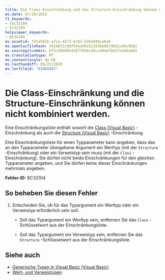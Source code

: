 ```yaml
---
title: Die Class-Einschränkung und die Structure-Einschränkung können nicht kombiniert werden.
ms.date: 07/20/2015
f1_keywords:
- vbc32104
- bc32104
helpviewer_keywords:
- BC32104
ms.assetid: f41a581b-afca-4173-bc82-b35ed49caba0
ms.openlocfilehash: 5418021c9df54ea99252193bb067d651c69c9b82
ms.sourcegitcommit: bf5c5850654187705bc94cc40ebfb62fe346ab02
ms.translationtype: MT
ms.contentlocale: de-DE
ms.lasthandoff: 09/23/2020
ms.locfileid: "91092847"
---
```

# <a name="class-constraint-and-structure-constraint-cannot-be-combined"></a>Die Class-Einschränkung und die Structure-Einschränkung können nicht kombiniert werden.

Eine Einschränkungsliste enthält sowohl die [Class (Visual Basic)](../language-reference/statements/class-statement.md) -Einschränkung als auch die [Structure (Visual Basic)](../language-reference/statements/structure-statement.md) -Einschränkung.  
  
 Eine Einschränkungsliste für einen Typparameter kann angeben, dass das an den Typparameter übergebene Argument ein Werttyp (mit der `Structure` -Einschränkung) oder ein Verweistyp sein muss (mit der `Class` -Einschränkung). Sie dürfen nicht beide Einschränkungen für den gleichen Typparameter angeben, und Sie dürfen keine dieser Einschränkungen mehrmals angeben.  
  
 **Fehler-ID:** BC32104  
  
## <a name="to-correct-this-error"></a>So beheben Sie diesen Fehler  
  
1. Entscheiden Sie, ob für das Typargument ein Werttyp oder ein Verweistyp erforderlich sein soll.  
  
    - Soll das Typargument ein Werttyp sein, entfernen Sie das `Class` -Schlüsselwort aus der Einschränkungsliste.  
  
    - Soll das Typargument ein Verweistyp sein, entfernen Sie das `Structure` -Schlüsselwort aus der Einschränkungsliste.  
  
## <a name="see-also"></a>Siehe auch

- [Generische Typen in Visual Basic (Visual Basic)](../programming-guide/language-features/data-types/generic-types.md)
- [Wert- und Verweistypen](../programming-guide/language-features/data-types/value-types-and-reference-types.md)
